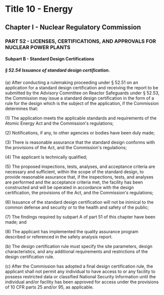 
# Title 10 - Energy
## Chapter I - Nuclear Regulatory Commission
### PART 52 - LICENSES, CERTIFICATIONS, AND APPROVALS FOR NUCLEAR POWER PLANTS
#### Subpart B - Standard Design Certifications
##### § 52.54 Issuance of standard design certification.

(a) After conducting a rulemaking proceeding under § 52.51 on an application for a standard design certification and receiving the report to be submitted by the Advisory Committee on Reactor Safeguards under § 52.53, the Commission may issue a standard design certification in the form of a rule for the design which is the subject of the application, if the Commission determines that:

(1) The application meets the applicable standards and requirements of the Atomic Energy Act and the Commission's regulations;

(2) Notifications, if any, to other agencies or bodies have been duly made;

(3) There is reasonable assurance that the standard design conforms with the provisions of the Act, and the Commission's regulations;

(4) The applicant is technically qualified;

(5) The proposed inspections, tests, analyses, and acceptance criteria are necessary and sufficient, within the scope of the standard design, to provide reasonable assurance that, if the inspections, tests, and analyses are performed and the acceptance criteria met, the facility has been constructed and will be operated in accordance with the design certification, the provisions of the Act, and the Commission's regulations;

(6) Issuance of the standard design certification will not be inimical to the common defense and security or to the health and safety of the public;

(7) The findings required by subpart A of part 51 of this chapter have been made; and

(8) The applicant has implemented the quality assurance program described or referenced in the safety analysis report.

(b) The design certification rule must specify the site parameters, design characteristics, and any additional requirements and restrictions of the design certification rule.

(c) After the Commission has adopted a final design certification rule, the applicant shall not permit any individual to have access to or any facility to possess restricted data or classified National Security Information until the individual and/or facility has been approved for access under the provisions of 10 CFR parts 25 and/or 95, as applicable.
